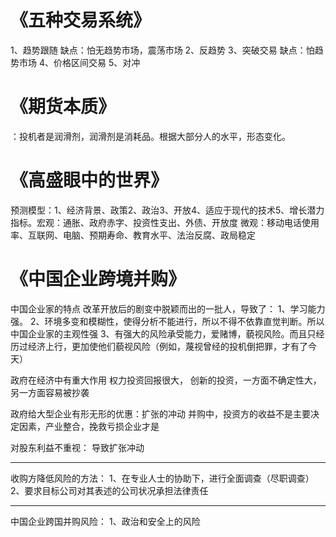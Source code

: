# 《五种交易系统》
1、趋势跟随    缺点：怕无趋势市场，震荡市场
2、反趋势
3、突破交易    缺点：怕趋势市场
4、价格区间交易
5、对冲

# 《期货本质》
：投机者是润滑剂，润滑剂是消耗品。根据大部分人的水平，形态变化。

# 《高盛眼中的世界》
预测模型：1、经济背景、政策2、政治3、开放4、适应于现代的技术5、增长潜力
指标。宏观：通胀、政府赤字、投资性支出、外债、开放度
微观：移动电话使用率、互联网、电脑、预期寿命、教育水平、法治反腐、政局稳定
# 《中国企业跨境并购》
中国企业家的特点
改革开放后的剧变中脱颖而出的一批人，导致了：
1、学习能力强。
2、环境多变和模糊性，使得分析不能进行，所以不得不依靠直觉判断。所以中国企业家的主观性强
3、有强大的风险承受能力，爱赌博，藐视风险。而且只经历过经济上行，更加使他们藐视风险（例如，蔑视曾经的投机倒把罪，才有了今天）

政府在经济中有重大作用
权力投资回报很大，
创新的投资，一方面不确定性大，另一方面容易被抄袭

政府给大型企业有形无形的优惠：扩张的冲动
并购中，投资方的收益不是主要决定因素，产业整合，挽救亏损企业才是

对股东利益不重视：
导致扩张冲动

-------
收购方降低风险的方法：
1、在专业人士的协助下，进行全面调查（尽职调查）
2、要求目标公司对其表述的公司状况承担法律责任

------
中国企业跨国并购风险：
1、政治和安全上的风险
